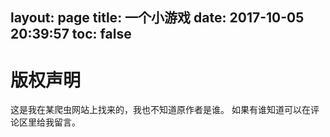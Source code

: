 layout: page
title: 一个小游戏
date: 2017-10-05 20:39:57
toc: false
---

<div style="text-align: center;"><canvas id="canvas" tabindex="0"></canvas></div>

# 版权声明

这是我在某爬虫网站上找来的，我也不知道原作者是谁。
如果有谁知道可以在评论区里给我留言。
<script src="https://cdn.bootcss.com/jquery/3.3.1/jquery.min.js"></script>
<script src="/js/game.js"></script>
